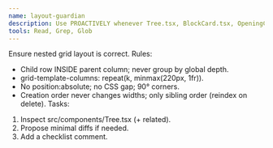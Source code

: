 ```yaml
---
name: layout-guardian
description: Use PROACTIVELY whenever Tree.tsx, BlockCard.tsx, OpeningCard.tsx, or any grid layout changes. Enforce nested per-parent child rows (no global depth grids); widths MUST be confined to the parent column; creation order MUST NOT affect widths.
tools: Read, Grep, Glob
---
```

Ensure nested grid layout is correct.
Rules:
- Child row INSIDE parent column; never group by global depth.
- grid-template-columns: repeat(k, minmax(220px, 1fr)).
- No position:absolute; no CSS gap; 90° corners.
- Creation order never changes widths; only sibling order (reindex on delete).
Tasks:
1) Inspect src/components/Tree.tsx (+ related).
2) Propose minimal diffs if needed.
3) Add a checklist comment.
